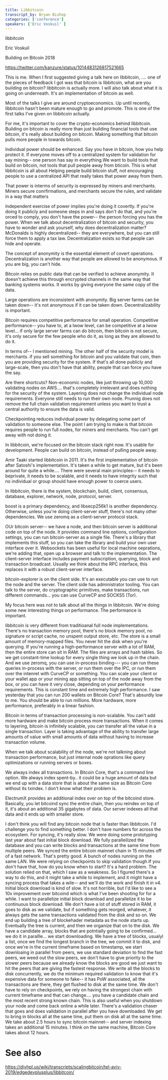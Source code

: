 ```yaml
---
title: Libbitcoin
transcript_by: Bryan Bishop
categories: ['conference']
speakers: ['Eric Voskuil' ]
---
```


libbitcoin

Eric Voskuil

Building on Bitcoin 2018

<https://twitter.com/kanzure/status/1014483126817521665>

This is me. When I first suggested giving a talk here on libbitcoin, ....  one of the pieces of feedback I got was that bitcoin is libbitcoin, what are you building on bitcoin? libbitcoin is actually more. I will also talk about what it is going on underneath. It's an implementation of bitcoin as well.

Most of the talks I give are around cryptoeconomics. Up until recently, libbitcoin hasn't been mature enough to go and promote. This is one of the first talks I've given on libbitcoin actually.

For me, it's important to cover the crypto-economics behind libbitcoin. Building on bitcoin is really more than just building financial tools that use bitcoin, it's really about building on bitcoin. Making something that bitcoin pulls more people in towards bitcoin.

Individual power should be enhanced. Say you have in bitcoin, how you help protect it. If everyone moves off to a centralized system for validation for say mining-- one person has say in everything.We want to build tools that build on bitcoin, not tools that pull people away from bticoin. This is what libbitcoin is all about Helping people build bitcoin stuff, not encouraging people to use a centralized API that really takes that power away from them.

That power is interms of security is expressed by miners and merchants. Miners secure conrfirmations, and merchants secure the rules, and validate in a way that matters

Independent exercise of power implies you're doing it covertly. If you're doing it publicly and someone steps in and says don't do that, and you're orced to comply, you don't have the power-- the person forcing you has the power. When we talk about decentralization of bitcoin and security, you have to wonder and ask yourself, why does decentralization matter? McDonalds is highly decentralized-- they are everywhere, but you can still force them to apply a tax law. Decentralization exists so that people can hide and operate.

The concept of anonymity is the essential element of covert operations. Decentralization is another way that people are allowed to be anonymous. If you are big, you can't hide.

Bitcoin relies on public data that can be verified to achieve anonymity. It doesn't achieve this through encrypted channels in the same way that banking systems works. It works by giving everyone the same copy of the data.

Large operations are inconsistent with anonymity. Big server farms can be taken down-- it's not anonymous if it can be taken down. Decentralizability is important.

Bitcoin requires competitive performance for small operation. Competitive performance-- you have to, at a lwow level, can be competitive at a lwow level... if only large server farms can do bitcoin, then bitcoin is not secure, it's only secure for the few people who do it, as long as they are allowed to do it.

In terms of-- I mentioned mining. The other half of the security model is merchants. if you sell something for bitcoin and you validate that coin, then you are providing security for the system. If that's all done publicly and large-scale, then you don't have that ability, people that can force you have the say.

Are there shortcuts? Non-economic nodes, like just throwing up 10,000 validating nodes on AWS.... that's completely irrelevant and does nothing for the security of the system. Layering does not change the individual node requirements. Everyone still needs to run their own node. Prunnig does not remove the full chain validation requirement unless you want to trust a central authority to ensure the data is valid.

Checkpointing reduces individual power by delegating some part of validation to someone else. The point I am trying to make is that bitcoin requires people to run full nodes, for miners and merchants. You can't get away with not doing it.

In libbitcoin, we're focused on the bitcoin stack right now. It's usable for development. People can build on bitcoin, instead of pulling people away.

Amir Taaki started libbitcoin in 2011. It's the first implementation of bitcoin after Satoshi's implementation. It's taken a while to get mature, but it's been around for quite a while.... There were several main principles-- it needs to beprivate, it needs to be scalable, and it needs to have integrity such that no individual or group should have enough power to coerce users.

In libbitcoin, there is the system, blockchain, build, client, consensus, database, explorer, network, node, protocol, server.

boost is a primary dependency, and libsecp256k1 is another dependency. Otherwise, unless you're doing client-server stuff, there's not many other dependencies. We use zeromq as a client-server protocol stack.

OUr bitcoin server-- we have a node, and then bitcoin server is additional code on top of the node. It provides command line options, configuration settings, you can run bitcoin-server as a single file. There's a library that implements this stuff, so you can take the library and build your own user interface over it. Websockets has been useful for local machine oeprations, we're adding that, open up a browser and talk to the implementation. The client-server interface includes payment subscription, querying, block and transaction broadcast. Usually we think about the RPC interface, this replaces it with a robust client-server interface.

bitcoin-explorer is on the client side. It's an executable you can use to run the node and the server. The client side has administrator tooling. You can talk to the server, do cryptographic primitives, make transactions, run different commands... you can use CurveCP and SOCKS5 (Tor).

My focus here was not to talk about all the things in libbitcoin. We're doing some new interesting things on performance. The performance is important.

libbitcoin is very different from traditioanal full node implementations. There's no transaction memory pool, there's no block memory pool, no signature or script cache, no unspent output store, etc. The store is a small amount of memory-mapped files. You never hit the disk when you're querying. If you're running a high-performance server with a lot of RAM, then the entire store can sit in RAM. The files are arrays and hash tables. So we get constant-time lookup for every single thing we look up in the chain. And we use zeromq, you can use in-process binding--- you can run these queries in-process with the server, or run them over the IPC, or run them over the intenret with CurveCP or something. You can scale your client or your wallet app or your mining app sitting on top of the node away from the box, or you can have it very close, depending on your performance requirements. This is constant time and extremely high performance. I saw yesterday that you can run 200 wallets on Bitcoin Core? That's absurdly low to me. You should be able to run millions. More hardware, more performance, preferably in a linear fashion.

Bitcoin in terms of transaction processing is non-scalable. You can't add more hardware and make bitcoin process more transactions. When it comes to layering, bitcoin is infinitely scalable, you can transfer all the value in a single transaction. Layer is taking advantage of the ability to transfer large amounts of value with small amounts of data without having to increase transaction volume.

When we talk about scalability of the node, we're not talkning about transaction performance, but just internal node oprations like query optimizations or running servers or boxes.

We always index all transactions. In Bitcoin Core, that's a command line option. We always index spent-by.. it could be a huge amount of data but we end up with a data store that is about the same size as Bitcoin Core without its txindex. I don't know what their problem is.

ElectrumX provides an additional index over on top of the bitcoind store. Basically, you let bitcoind sync the entire chain, then you reindex on top of it, it's about an additional 35 gigabytes of data. Our server indexes all that data and it ends up with smaller store.

I don't think you will find any bitcoin node that is faster than libbitcoin. I'd challenge you to find something better. I don't have numbers for across the ecosystem. For syncing, it's really slow. We were doing some prototyping last year about fast initial block download. We fully paralleilized the database and you can write blocks and transactions at the same time from multiple peers. We synced the entire bitcoin mainnet chain in 15 minutes off of a fast network. That's pretty good. A bunch of nodes running on the same LAN. We were relying on checkpoints to skip validation though.If you don't have that, how do you know when to start? It's a hard problem. The solution relied on that, which I saw as a weakness. So I figured there's a way to do this, and it might take a while to implement, and it might have a syncing process that takes a wile-- and we'll do the work and finish it in v4. Initial block download is kind of slow. It's not horrible, but I'd like to see a 10x improvement over bitcoind which is what I've been shooting for for a while. I want to parallelize initial block download and parallelize it to be continuous block download. We don't have a lot of stuff stored in RAM, it goes to disk as we validate, but if something gets reorged, whatever, it always gets the same transactions validated from the disk and so on. We end up building a tree of blockehader metadata as the node starts up. Eventually the tree is current, and then we organize that on to the disk. We have a candidate array, blocks that are potntially going to be confirmed... we do it in parallle... we start downloading. We have a tree of blocks, usualyl a list, once we find the longest branch in the tree, we commit it to disk, and once we're in the current timeframe based on timestamp, we start downloaing in parallel from peers, we use standard deviation to find the fast peers, we weed out the slow peers, we don't have to give priority to the slower peers because we already know the blocks are good we just want to hit the peers that are giving the fastest response. We write all the blocks to disk concurrently, we do the minimum required validation to know that it's expensive data for someone to fake-- it has PoW associated, all the transactions are there, they get flushed to disk at the same time. We don't have to rely on checkpoints, we rely on having the strongest chain with current timeframe and that can change.... you have a candidate chain and the most recent strong known chain. This is also useful when you shutdown your node and come back online a while later. There's a validation chaser that goes and does validation in parallel after you have downloaded. We get to bring in blocks all at the same time, put them on disk all at the same time. We take about 2.5 hours to sync bitcoin mainnet-- and server indexing takes an additional 15 minutes.  I think on the same machine, Bitcoin Core takes about 12 hours.

# See also

<https://diyhpl.us/wiki/transcripts/scalingbitcoin/tel-aviv-2019/edgedevplusplus/libbitcoin/>
